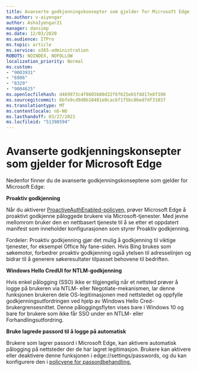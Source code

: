 ```yaml
---
title: Avanserte godkjenningskonsepter som gjelder for Microsoft Edge
ms.author: v-aiyengar
author: AshaIyengar21
manager: dansimp
ms.date: 12/03/2020
ms.audience: ITPro
ms.topic: article
ms.service: o365-administration
ROBOTS: NOINDEX, NOFOLLOW
localization_priority: Normal
ms.custom:
- "9003931"
- "6986"
- "8329"
- "9004625"
ms.openlocfilehash: d469973c4f8605b00d32f6f625eb5fdd17e8f390
ms.sourcegitcommit: 6bfe9cd9d0b18481e0cac6f1f5bc86ed7df31037
ms.translationtype: MT
ms.contentlocale: nb-NO
ms.lasthandoff: 03/27/2021
ms.locfileid: "51398594"
---
```

# <a name="advanced-authentication-concepts-applicable-to-microsoft-edge"></a>Avanserte godkjenningskonsepter som gjelder for Microsoft Edge

Nedenfor finner du de avanserte godkjenningskonseptene som gjelder for Microsoft Edge:

**Proaktiv godkjenning**

Når du aktiverer [ProactiveAuthEnabled-policyen,](https://go.microsoft.com/fwlink/?linkid=2134621) prøver Microsoft Edge å proaktivt godkjenne påloggede brukere via Microsoft-tjenester. Med jevne mellomrom bruker den en nettbasert tjeneste til å se etter et oppdatert manifest som inneholder konfigurasjonen som styrer Proaktiv godkjenning.

Fordeler: Proaktiv godkjenning gjør det mulig å godkjenning til viktige tjenester, for eksempel Office Ny fane-siden. Hvis Bing brukes som søkemotor, forbedrer proaktiv godkjenning også ytelsen til adresselinjen og bidrar til å generere søkeresultater tilpasset behovene til bedriften.

**Windows Hello CredUI for NTLM-godkjenning**

Hvis enkel pålogging (SSO) ikke er tilgjengelig når et nettsted prøver å logge på brukeren via NTLM- eller Negotiate-mekanismen, lar denne funksjonen brukeren dele OS-legitimasjonen med nettstedet og oppfylle godkjenningsutfordringen ved hjelp av Windows Hello Cred-brukergrensesnittet. Denne påloggingsflyten vises bare i Windows 10 og bare for brukere som ikke får SSO under en NTLM- eller Forhandlingsutfordring.

**Bruke lagrede passord til å logge på automatisk**

Brukere som lagrer passord i Microsoft Edge, kan aktivere automatisk pålogging på nettsteder der de har lagret legitimasjon. Brukere kan aktivere eller deaktivere denne funksjonen i edge://settings/passwords, og du kan konfigurere den i [policyene for passordbehandling.](https://go.microsoft.com/fwlink/?linkid=2134622)
